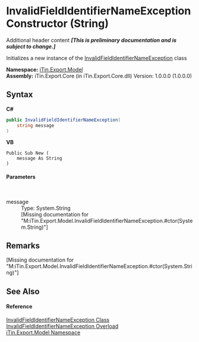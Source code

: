 # InvalidFieldIdentifierNameException Constructor (String)
Additional header content _**\[This is preliminary documentation and is subject to change.\]**_

Initializes a new instance of the <a href="aa454ae5-9b2e-2a8e-d40e-63704c616a72">InvalidFieldIdentifierNameException</a> class

**Namespace:**&nbsp;<a href="ef57ffcc-e95e-b212-5a46-9aa6f5a3511f">iTin.Export.Model</a><br />**Assembly:**&nbsp;iTin.Export.Core (in iTin.Export.Core.dll) Version: 1.0.0.0 (1.0.0.0)

## Syntax

**C#**<br />
``` C#
public InvalidFieldIdentifierNameException(
	string message
)
```

**VB**<br />
``` VB
Public Sub New ( 
	message As String
)
```


#### Parameters
&nbsp;<dl><dt>message</dt><dd>Type: System.String<br />\[Missing <param name="message"/> documentation for "M:iTin.Export.Model.InvalidFieldIdentifierNameException.#ctor(System.String)"\]</dd></dl>

## Remarks
\[Missing <remarks> documentation for "M:iTin.Export.Model.InvalidFieldIdentifierNameException.#ctor(System.String)"\]

## See Also


#### Reference
<a href="aa454ae5-9b2e-2a8e-d40e-63704c616a72">InvalidFieldIdentifierNameException Class</a><br /><a href="935b2c2a-34ae-5ac5-a8dc-fdbac77a59e6">InvalidFieldIdentifierNameException Overload</a><br /><a href="ef57ffcc-e95e-b212-5a46-9aa6f5a3511f">iTin.Export.Model Namespace</a><br />